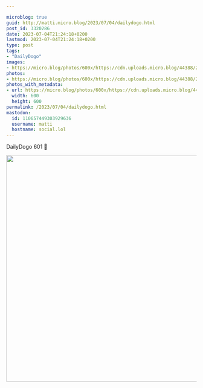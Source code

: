 ```yaml
---

microblog: true
guid: http://matti.micro.blog/2023/07/04/dailydogo.html
post_id: 3320286
date: 2023-07-04T21:24:18+0200
lastmod: 2023-07-04T21:24:18+0200
type: post
tags:
- "DailyDogo"
images:
- https://micro.blog/photos/600x/https://cdn.uploads.micro.blog/44388/2023/b6e41c17a30047cc8a791d8fe62dc0c9.jpg
photos:
- https://micro.blog/photos/600x/https://cdn.uploads.micro.blog/44388/2023/b6e41c17a30047cc8a791d8fe62dc0c9.jpg
photos_with_metadata:
- url: https://micro.blog/photos/600x/https://cdn.uploads.micro.blog/44388/2023/b6e41c17a30047cc8a791d8fe62dc0c9.jpg
  width: 600
  height: 600
permalink: /2023/07/04/dailydogo.html
mastodon:
  id: 110657449303929636
  username: matti
  hostname: social.lol
---
```

DailyDogo 601 🐶

<img src="/media/uploads/2023/b6e41c17a30047cc8a791d8fe62dc0c9.jpg" width="600" height="600" alt="" />
